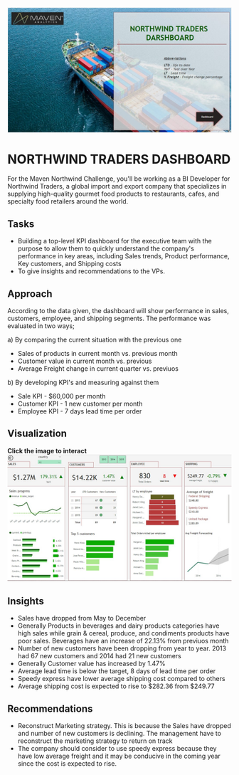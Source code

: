 ![](cover.jpg)
# NORTHWIND TRADERS DASHBOARD
For the Maven Northwind Challenge, you'll be working as a BI Developer for Northwind Traders, a global import and export company that specializes in supplying high-quality gourmet food products to restaurants, cafes, and specialty food retailers around the world.

## Tasks
* Building a top-level KPI dashboard for the executive team with the purpose to allow them to quickly understand the company's performance in key areas, including Sales trends, Product performance, Key customers, and Shipping costs
* To give insights and recommendations to the VPs.

## Approach
According to the data given, the dashboard will show performance in sales, customers, employee, and shipping segments. The performance was evaluated in two ways;

a) By comparing the current situation with the previous one
* Sales of products in current month vs. previous month
* Customer value in current month vs. previous
* Average Freight change in current quarter vs. previuos 

b) By developing KPI's and measuring against them    
* Sale KPI - $60,000 per month
* Customer KPI - 1 new customer per month
* Employee KPI - 7 days lead time per order

## Visualization
**Click the image to interact**
[![](northdash.jpg)](https://app.powerbi.com/view?r=eyJrIjoiOTIyNGI4NTMtZjYxZS00ZDMxLWIwNjYtM2MzNmM4MGRlYjkyIiwidCI6Ijc5M2EyYzE5LTY4N2ItNGJmOS05ZTBlLWJkOTU3YmE3ZDgxMyJ9)

## Insights
* Sales have dropped from May to December
* Generally Products in beverages and dairy products categories have high sales while grain & cereal, produce, and condiments products have poor sales. Beverages have an increase of 22.13% from previuos month
* Number of new customers have been dropping from year to year. 2013 had 67 new customers and 2014 had 21 new customers
* Generally Customer value has increased by 1.47%
* Average lead time is below the target, 8 days of lead time per order
* Speedy express have lower average shipping cost compared to others
* Average shipping cost is expected to rise to $282.36 from $249.77

## Recommendations
* Reconstruct Marketing strategy. This is because the Sales have dropped and number of new customers is declining. The management have to reconstruct the marketing strategy to return on track
* The company should consider to use speedy express because they have low average freight and it may be conducive in the coming year since the cost is expected to rise.
